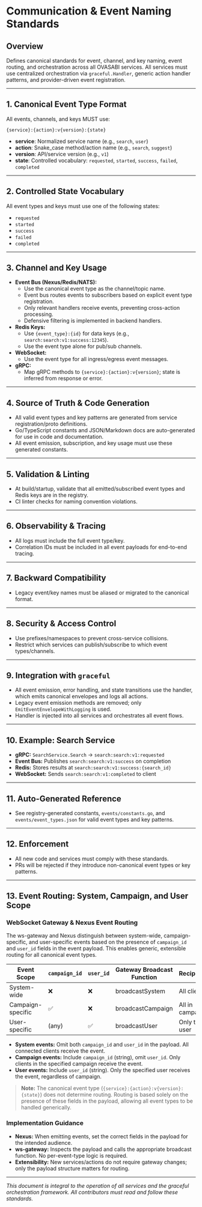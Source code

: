 # Communication & Event Naming Standards

## Overview

Defines canonical standards for event, channel, and key naming, event routing, and orchestration across all OVASABI services. All services must use centralized orchestration via `graceful.Handler`, generic action handler patterns, and provider-driven event registration.

---

## 1. Canonical Event Type Format

All events, channels, and keys MUST use:

```text
{service}:{action}:v{version}:{state}
```

- **service**: Normalized service name (e.g., `search`, `user`)
- **action**: Snake_case method/action name (e.g., `search`, `suggest`)
- **version**: API/service version (e.g., `v1`)
- **state**: Controlled vocabulary: `requested`, `started`, `success`, `failed`, `completed`

---

## 2. Controlled State Vocabulary

All event types and keys must use one of the following states:

- `requested`
- `started`
- `success`
- `failed`
- `completed`

---

## 3. Channel and Key Usage

- **Event Bus (Nexus/Redis/NATS):**
  - Use the canonical event type as the channel/topic name.
  - Event bus routes events to subscribers based on explicit event type registration.
  - Only relevant handlers receive events, preventing cross-action processing.
  - Defensive filtering is implemented in backend handlers.
- **Redis Keys:**
  - Use `{event_type}:{id}` for data keys (e.g., `search:search:v1:success:12345`).
  - Use the event type alone for pub/sub channels.
- **WebSocket:**
  - Use the event type for all ingress/egress event messages.
- **gRPC:**
  - Map gRPC methods to `{service}:{action}:v{version}`; state is inferred from response or error.

---

## 4. Source of Truth & Code Generation

- All valid event types and key patterns are generated from service registration/proto definitions.
- Go/TypeScript constants and JSON/Markdown docs are auto-generated for use in code and documentation.
- All event emission, subscription, and key usage must use these generated constants.

---

## 5. Validation & Linting

- At build/startup, validate that all emitted/subscribed event types and Redis keys are in the registry.
- CI linter checks for naming convention violations.

---

## 6. Observability & Tracing

- All logs must include the full event type/key.
- Correlation IDs must be included in all event payloads for end-to-end tracing.

---

## 7. Backward Compatibility

- Legacy event/key names must be aliased or migrated to the canonical format.

---

## 8. Security & Access Control

- Use prefixes/namespaces to prevent cross-service collisions.
- Restrict which services can publish/subscribe to which event types/channels.

---

## 9. Integration with `graceful`

- All event emission, error handling, and state transitions use the handler, which emits canonical envelopes and logs all actions.
- Legacy event emission methods are removed; only `EmitEventEnvelopeWithLogging` is used.
- Handler is injected into all services and orchestrates all event flows.

---

## 10. Example: Search Service

- **gRPC:** `SearchService.Search` → `search:search:v1:requested`
- **Event Bus:** Publishes `search:search:v1:success` on completion
- **Redis:** Stores results at `search:search:v1:success:{search_id}`
- **WebSocket:** Sends `search:search:v1:completed` to client

---

## 11. Auto-Generated Reference

- See registry-generated constants, `events/constants.go`, and `events/event_types.json` for valid event types and key patterns.

---

## 12. Enforcement

- All new code and services must comply with these standards.
- PRs will be rejected if they introduce non-canonical event types or key patterns.

---

## 13. Event Routing: System, Campaign, and User Scope

### WebSocket Gateway & Nexus Event Routing

The ws-gateway and Nexus distinguish between system-wide, campaign-specific, and user-specific events based on the presence of `campaign_id` and `user_id` fields in the event payload. This enables generic, extensible routing for all canonical event types.

| Event Scope        | `campaign_id` | `user_id` | Gateway Broadcast Function | Recipients         |
|--------------------|--------------|-----------|---------------------------|--------------------|
| System-wide        | ❌           | ❌        | broadcastSystem           | All clients        |
| Campaign-specific  | ✅           | ❌        | broadcastCampaign         | All in campaign    |
| User-specific      | (any)        | ✅        | broadcastUser             | Only that user     |

- **System events:** Omit both `campaign_id` and `user_id` in the payload. All connected clients receive the event.
- **Campaign events:** Include `campaign_id` (string), omit `user_id`. Only clients in the specified campaign receive the event.
- **User events:** Include `user_id` (string). Only the specified user receives the event, regardless of campaign.

> **Note:** The canonical event type (`{service}:{action}:v{version}:{state}`) does not determine routing. Routing is based solely on the presence of these fields in the payload, allowing all event types to be handled generically.

### Implementation Guidance

- **Nexus:** When emitting events, set the correct fields in the payload for the intended audience.
- **ws-gateway:** Inspects the payload and calls the appropriate broadcast function. No per-event-type logic is required.
- **Extensibility:** New services/actions do not require gateway changes; only the payload structure matters for routing.

---

*This document is integral to the operation of all services and the graceful orchestration framework. All contributors must read and follow these standards.*
